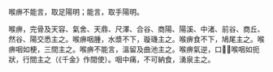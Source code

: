 喉痹不能言，取足陽明；能言，取手陽明。

喉痹，完骨及天容、氣舍、天鼎、尺澤、合谷、商陽、陽溪、中渚、前谷、商丘、然谷、陽交悉主之。喉痹咽腫，水漿不下，璇璣主之。喉痹食不下，鳩尾主之。喉痹咽如梗，三間主之。喉痹不能言，溫留及曲池主之。喉痹氣逆，口，喉咽如扼狀，行間主之（《千金》作間使）。咽中痛，不可納食，湧泉主之。